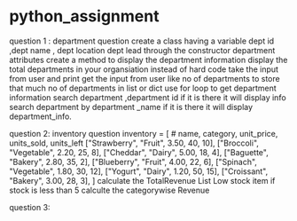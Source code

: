 # python_assignment
question 1 : department question
create a class having a variable dept id ,dept name , dept location dept lead through the constructor department attributes
create a method to display the department information 
display the total departments in your organsiation  instead of hard code take the input from user and 
print get the input from user like no of departments to store that much no of departments in list or dict 
use for loop to get department information search department ,department id if  it is there it will display info  search department by department _name 
if it is there it will display department_info.

question 2: inventory question
inventory = [
    # name,       category,   unit_price, units_sold, units_left
    ["Strawberry", "Fruit",      3.50,        40,          10],
    ["Broccoli",   "Vegetable",  2.20,        25,           8],
    ["Cheddar",    "Dairy",      5.00,        18,           4],
    ["Baguette",   "Bakery",     2.80,        35,           2],
    ["Blueberry",  "Fruit",      4.00,        22,           6],
    ["Spinach",    "Vegetable",  1.80,        30,          12],
    ["Yogurt",     "Dairy",      1.20,        50,          15],
    ["Croissant",  "Bakery",     3.00,        28,           3],
]
calculate the TotalRevenue
List Low stock item if stock is less than 5
calculte the categorywise Revenue

question 3:




